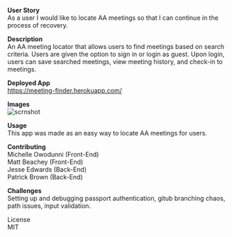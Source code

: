 **User Story**
<br>
As a user I would like to locate AA meetings so that I can continue in the process of recovery.

**Description**
<br>
An AA meeting locator that allows users to find meetings based on search criteria. Users are given the option to sign in or login as guest. Upon login, users can save searched meetings, view meeting history, and check-in to meetings.

**Deployed App**
<br>
https://meeting-finder.herokuapp.com/

**Images**
<br>
![scrnshot](https://user-images.githubusercontent.com/57024833/72097679-8bf04b00-32e2-11ea-830c-ca2b888bf041.PNG)

**Usage**
<br>
This app was made as an easy way to locate AA meetings for users.

**Contributing**
<br>
Michelle Owodunni (Front-End)
<br>
Matt Beachey (Front-End)
<br>
Jesse Edwards (Back-End)
<br>
Patrick Brown (Back-End)

**Challenges**
<br>
Setting up and debugging passport authentication, gitub branching chaos, path issues, input validation.

License
<br>
MIT

